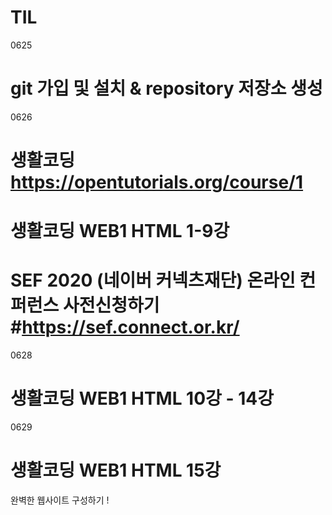 # TIL

0625 
# git 가입 및 설치 & repository 저장소 생성  
0626 
# 생활코딩 https://opentutorials.org/course/1
# 생활코딩 WEB1 HTML 1-9강 
# SEF 2020 (네이버 커넥츠재단) 온라인 컨퍼런스 사전신청하기 #https://sef.connect.or.kr/
0628
# 생활코딩 WEB1 HTML 10강 - 14강
0629
# 생활코딩 WEB1 HTML 15강
  완벽한 웹사이트 구성하기 ! 
 
